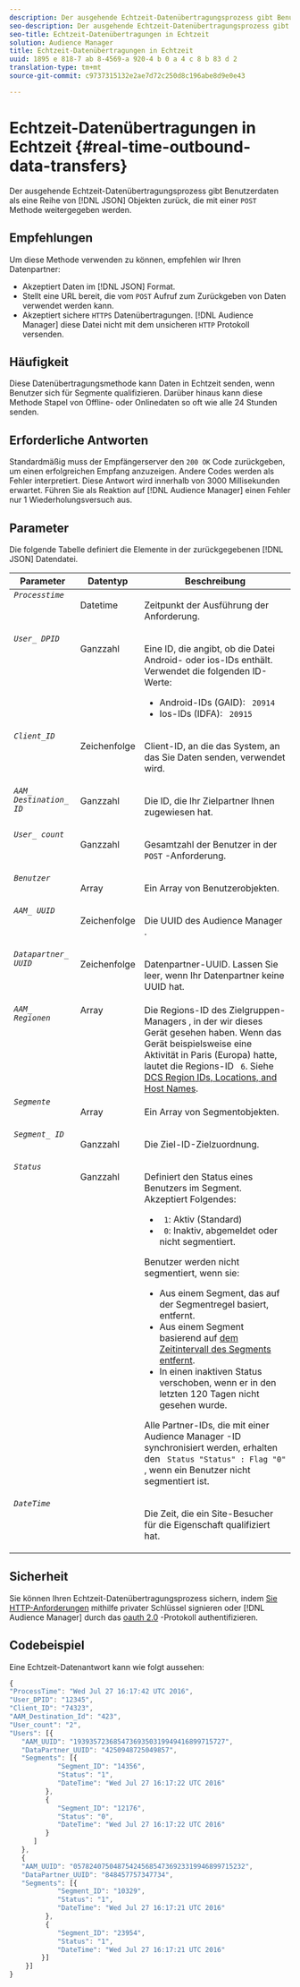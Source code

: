 ```yaml
---
description: Der ausgehende Echtzeit-Datenübertragungsprozess gibt Benutzerdaten als eine Reihe von JSON-Objekten zurück, die mit einer POST-Methode weitergegeben werden.
seo-description: Der ausgehende Echtzeit-Datenübertragungsprozess gibt Benutzerdaten als eine Reihe von JSON-Objekten zurück, die mit einer POST-Methode weitergegeben werden.
seo-title: Echtzeit-Datenübertragungen in Echtzeit
solution: Audience Manager
title: Echtzeit-Datenübertragungen in Echtzeit
uuid: 1895 e 818-7 ab 8-4569-a 920-4 b 0 a 4 c 8 b 83 d 2
translation-type: tm+mt
source-git-commit: c9737315132e2ae7d72c250d8c196abe8d9e0e43

---
```



# Echtzeit-Datenübertragungen in Echtzeit {#real-time-outbound-data-transfers}

Der ausgehende Echtzeit-Datenübertragungsprozess gibt Benutzerdaten als eine Reihe von [!DNL JSON] Objekten zurück, die mit einer `POST` Methode weitergegeben werden.

<!-- c_outbound_json.xml -->

## Empfehlungen

Um diese Methode verwenden zu können, empfehlen wir Ihren Datenpartner:

* Akzeptiert Daten im [!DNL JSON] Format.
* Stellt eine URL bereit, die vom `POST` Aufruf zum Zurückgeben von Daten verwendet werden kann.
* Akzeptiert sichere `HTTPS` Datenübertragungen. [!DNL Audience Manager] diese Datei nicht mit dem unsicheren `HTTP` Protokoll versenden.

## Häufigkeit

Diese Datenübertragungsmethode kann Daten in Echtzeit senden, wenn Benutzer sich für Segmente qualifizieren. Darüber hinaus kann diese Methode Stapel von Offline- oder Onlinedaten so oft wie alle 24 Stunden senden.

## Erforderliche Antworten

Standardmäßig muss der Empfängerserver den `200 OK` Code zurückgeben, um einen erfolgreichen Empfang anzuzeigen. Andere Codes werden als Fehler interpretiert. Diese Antwort wird innerhalb von 3000 Millisekunden erwartet. Führen Sie als Reaktion auf [!DNL Audience Manager] einen Fehler nur 1 Wiederholungsversuch aus.

## Parameter

Die folgende Tabelle definiert die Elemente in der zurückgegebenen [!DNL JSON] Datendatei.

<table id="table_68475F9D01ED4A44B5909234114AEDE2"> 
 <thead> 
  <tr> 
   <th colname="col1" class="entry"> Parameter </th> 
   <th colname="col2" class="entry"> Datentyp </th> 
   <th colname="col3" class="entry"> Beschreibung </th> 
  </tr>
 </thead>
 <tbody> 
  <tr valign="top"> 
   <td colname="col1"> <code><i>Processtime</i></code> </td> 
   <td colname="col2"> <p>Datetime </p> </td> 
   <td colname="col3"> <p>Zeitpunkt der Ausführung der Anforderung. </p> </td> 
  </tr> 
  <tr valign="top"> 
   <td colname="col1"><code><i>User_ DPID</i></code> </td> 
   <td colname="col2"> <p>Ganzzahl </p> </td> 
   <td colname="col3"> <p>Eine ID, die angibt, ob die Datei Android- oder ios-IDs enthält. Verwendet die folgenden ID-Werte: </p> 
    <ul id="ul_159306B0CF304DE0B9A9836D41263E70"> 
     <li id="li_46F9F4F9DDC34AB683AE2DF0317FBCAC">Android-IDs (GAID): <code> 20914</code> </li> 
     <li id="li_57DEB2A7B9024A94A0E302EEA967AB0B">Ios-IDs (IDFA): <code> 20915</code> </li> 
    </ul> </td> 
  </tr> 
  <tr valign="top"> 
   <td colname="col1"><code><i>Client_ID</i></code> </td> 
   <td colname="col2"> <p>Zeichenfolge </p> </td> 
   <td colname="col3"> <p>Client-ID, an die das System, an das Sie Daten senden, verwendet wird. </p> </td> 
  </tr> 
  <tr valign="top"> 
   <td colname="col1"><code><i>AAM_ Destination_ ID</i></code> </td> 
   <td colname="col2"> <p>Ganzzahl </p> </td> 
   <td colname="col3"> <p>Die ID, die Ihr Zielpartner Ihnen zugewiesen hat. </p> </td> 
  </tr> 
  <tr valign="top"> 
   <td colname="col1"><code><i>User_ count</i></code> </td> 
   <td colname="col2"> <p>Ganzzahl </p> </td> 
   <td colname="col3"> <p>Gesamtzahl der Benutzer in der <code> POST</code> -Anforderung. </p> </td> 
  </tr> 
  <tr valign="top"> 
   <td colname="col1"><code><i>Benutzer</i></code> </td> 
   <td colname="col2"> <p>Array </p> </td> 
   <td colname="col3"> <p>Ein Array von Benutzerobjekten. </p> </td> 
  </tr> 
  <tr valign="top"> 
   <td colname="col1"><code><i>AAM_ UUID</i></code> </td> 
   <td colname="col2"> <p>Zeichenfolge </p> </td> 
   <td colname="col3"> <p>Die UUID <span class="keyword"> des Audience Manager</span> . </p> </td> 
  </tr> 
  <tr valign="top"> 
   <td colname="col1"><code><i>Datapartner_ UUID</i></code> </td> 
   <td colname="col2"> <p>Zeichenfolge </p> </td> 
   <td colname="col3"> <p>Datenpartner-UUID. Lassen Sie leer, wenn Ihr Datenpartner keine UUID hat. </p> </td> 
  </tr> 
  <tr valign="top"> 
   <td colname="col1"><code><i>AAM_ Regionen</i></code> </td> 
   <td colname="col2"> Array </td> 
   <td colname="col3"> Die Regions-ID <span class="keyword"> des Zielgruppen-Managers</span> , in der wir dieses Gerät gesehen haben. Wenn das Gerät beispielsweise eine Aktivität in Paris (Europa) hatte, lautet die Regions-ID <code> 6</code>. Siehe <a href="../../../api/dcs-intro/dcs-api-reference/dcs-regions.md">DCS Region IDs, Locations, and Host Names</a>. </td> 
  </tr> 
  <tr valign="top"> 
   <td colname="col1"><code><i>Segmente</i></code> </td> 
   <td colname="col2"> <p>Array </p> </td> 
   <td colname="col3"> <p>Ein Array von Segmentobjekten. </p> </td> 
  </tr> 
  <tr valign="top"> 
   <td colname="col1"><code><i>Segment_ ID</i></code> </td> 
   <td colname="col2"> <p>Ganzzahl </p> </td> 
   <td colname="col3"> <p>Die Ziel-ID-Zielzuordnung. </p> </td> 
  </tr> 
  <tr valign="top"> 
   <td colname="col1"><code><i>Status</i></code> </td> 
   <td colname="col2"> <p>Ganzzahl </p> </td> 
   <td colname="col3"> <p>Definiert den Status eines Benutzers im Segment. Akzeptiert Folgendes: </p> 
    <ul id="ul_42C4625E9543494586CF6D851A94E048"> 
     <li id="li_6F13809ECD78403FB3BDA626403E4B57"><code> 1</code>: Aktiv (Standard) </li> 
     <li id="li_10952C8DF7AF4593805FA29028257E38"><code> 0</code>: Inaktiv, abgemeldet oder nicht segmentiert. </li> 
    </ul> <p>Benutzer werden nicht segmentiert, wenn sie: </p> 
    <ul id="ul_E17B080D8DF14D548E1142A9201C1C14"> 
     <li id="li_8352B919A87242E68716FB9EC0443407">Aus einem Segment, das auf der Segmentregel basiert, entfernt. </li> 
     <li id="li_83CFEAFE94C14A11AE198D56E80EBB8C">Aus einem Segment basierend auf <a href="../../../features/traits/segment-ttl-explained.md"> dem Zeitintervall des Segments entfernt</a>. </li> 
     <li id="li_F48D1052BA2B45108225641292CC748D">In einen inaktiven Status verschoben, wenn er in den letzten 120 Tagen nicht gesehen wurde. </li> 
    </ul> <p>Alle Partner-IDs, die mit einer <span class="keyword"> Audience Manager</span> -ID synchronisiert werden, erhalten den <code> Status "Status" : Flag "0"</code> , wenn ein Benutzer nicht segmentiert ist. </p> </td> 
  </tr> 
  <tr valign="top"> 
   <td colname="col1"><code><i>DateTime</i></code> </td> 
   <td colname="col2"> <p> </p> </td> 
   <td colname="col3"> <p>Die Zeit, die ein Site-Besucher für die Eigenschaft qualifiziert hat. </p> </td> 
  </tr> 
 </tbody> 
</table>

## Sicherheit

Sie können Ihren Echtzeit-Datenübertragungsprozess sichern, indem [Sie HTTP-Anforderungen](../../../integration/receiving-audience-data/real-time-outbound-transfers/digitally-signed-http-requests.md) mithilfe privater Schlüssel signieren oder [!DNL Audience Manager] durch das [oauth 2.0](../../../integration/receiving-audience-data/real-time-outbound-transfers/oauth-in-outbound-transfers.md) -Protokoll authentifizieren.

## Codebeispiel

Eine Echtzeit-Datenantwort kann wie folgt aussehen:

```js
{
"ProcessTime": "Wed Jul 27 16:17:42 UTC 2016",
"User_DPID": "12345",
"Client_ID": "74323",
"AAM_Destination_Id": "423",
"User_count": "2",
"Users": [{  
   "AAM_UUID": "19393572368547369350319949416899715727",
   "DataPartner_UUID": "4250948725049857",
   "Segments": [{
            "Segment_ID": "14356",
            "Status": "1",
            "DateTime": "Wed Jul 27 16:17:22 UTC 2016"
         },
         {
            "Segment_ID": "12176",
            "Status": "0",  
            "DateTime": "Wed Jul 27 16:17:22 UTC 2016"
         }
      ]
   },
   {
   "AAM_UUID": "0578240750487542456854736923319946899715232",
   "DataPartner_UUID": "848457757347734",
   "Segments": [{
            "Segment_ID": "10329",
            "Status": "1",
            "DateTime": "Wed Jul 27 16:17:21 UTC 2016"
         },
         {
            "Segment_ID": "23954",
            "Status": "1",
            "DateTime": "Wed Jul 27 16:17:21 UTC 2016"
        }]
    }]
}
```
